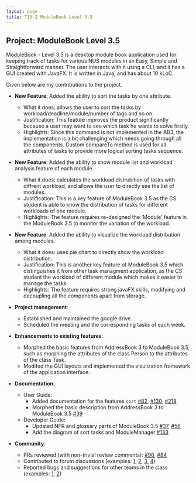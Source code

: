 ```yaml
---
layout: page
title: T13-2 ModuleBook Level 3.5
---
```


## Project: ModuleBook Level 3.5

ModuleBook - Level 3.5 is a desktop module book application used for keeping track of tasks for various NUS modules
in an Easy, Simple and Straightforward manner. 
The user interacts with it using a CLI, and it has a GUI created with JavaFX. It is written in Java, and has about 10 kLoC.

Given below are my contributions to the project.

* **New Feature**: Added the ability to sort the tasks by one attribute.
  * What it does: allows the user to sort the tasks by workload/deadline/module/number of tags and so on.
  * Justification: This feature improves the product significantly because a user may want to see which task he wants to solve firstly. 
  * Highlights: Since this command is not implemented in the AB3, the implementation is a bit challenging which needs going through all the components. 
	Custom compareTo method is used for all attributes of tasks to provide more logical sorting tasks sequence. 

* **New Feature**: Added the ability to show module list and workload analysis feature of each module.
  * What it does: calculates the workload distrubition of tasks with diffrent workload, and allows the user to directly see the list of modules.
  * Justification: This is a key feature of ModuleBook 3.5 as the CS student is able to know the distribution of tasks for different workloads of one module.
  * Highlights: The feature requires re-designed the 'Module' feature in the ModuleBook 3.5 to monitor the variation of the workload. 

* **New Feature**: Added the ability to visualize the workload distribution among modules.
  * What it does: uses pie chart to directly show the workload distribution.
  * Justification: This is another key feature of ModuleBook 3.5 which distinguishes it from other task managment application, as the CS student the workload of different module which makes it easier to manage the tasks.
  * Highlights: The feature requires strong javaFX skills, modifying and decoupling all the components apart from storage.

* **Project management**:
  * Established and maintained the google drive.
  * Scheduled the meeting and the corresponding tasks of each week.

* **Enhancements to existing features**:
  * Morphed the basic features from AddressBook 3 to ModuleBook 3.5, such as morphing the attributes of the class Person to the attributes of the class Task.
  * Modifed the GUI layouts and implemented the visulization framework of the application interface.

* **Documentation**:
  * User Guide:
    * Added documentation for the features `sort` [\#82](https://github.com/AY2021S2-CS2103T-T13-2/tp/pull/82), [\#130](https://github.com/AY2021S2-CS2103T-T13-2/tp/pull/130), [\#218](https://github.com/AY2021S2-CS2103T-T13-2/tp/pull/218)
    * Morphed the basic description from AddressBook 3 to ModuleBook 3.5 [\#39](https://github.com/AY2021S2-CS2103T-T13-2/tp/pull/39)
  * Developer Guide:
    * Updated NFR and glossary parts of ModuleBook 3.5 [\#37](https://github.com/AY2021S2-CS2103T-T13-2/tp/pull/37), [\#56](https://github.com/AY2021S2-CS2103T-T13-2/tp/pull/56)
    * Add the diagram of sort tasks and ModuleManager [\#133](https://github.com/AY2021S2-CS2103T-T13-2/tp/pull/133) 

* **Community**:
  * PRs reviewed (with non-trivial review comments): [\#90](https://github.com/AY2021S2-CS2103T-T13-2/tp/pull/90), [\#84](https://github.com/AY2021S2-CS2103T-T13-2/tp/pull/84)
  * Contributed to forum discussions (examples: [1](https://github.com/nus-cs2103-AY2021S2/forum/issues/137), [2](https://github.com/nus-cs2103-AY2021S2/forum/issues/245), [3](https://github.com/nus-cs2103-AY2021S2/forum/issues/206), [4](https://github.com/nus-cs2103-AY2021S2/forum/issues/15))
  * Reported bugs and suggestions for other teams in the class (examples: [1](https://github.com/AY2021S2-CS2103T-W10-4/tp/issues/220), [2](https://github.com/AY2021S2-CS2103T-W10-4/tp/issues/219))
  

